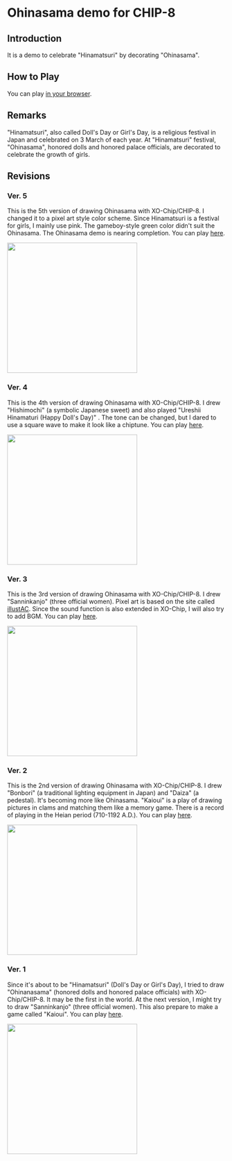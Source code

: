 # Ohinasama demo for CHIP-8

## Introduction

It is a demo to celebrate "Hinamatsuri" by decorating "Ohinasama".

## How to Play

You can play [in your browser](https://johnearnest.github.io/Octo/index.html?key=k3SV71pE).

## Remarks

"Hinamatsuri", also called Doll's Day or Girl's Day, is a religious festival in Japan and celebrated on 3 March of each year.
At "Hinamatsuri" festival, "Ohinasama", honored dolls and honored palace officials, are decorated to celebrate the growth of girls.

## Revisions

### Ver. 5

This is the 5th version of drawing Ohinasama with XO-Chip/CHIP-8. 
I changed it to a pixel art style color scheme. 
Since Hinamatsuri is a festival for girls, I mainly use pink. 
The gameboy-style green color didn't suit the Ohinasama. 
The Ohinasama demo is nearing completion.
You can play [here](https://johnearnest.github.io/Octo/index.html?key=k3SV71pE).

<img src="https://github.com/jay-kumogata/Nostalgia/raw/main/octo/screenshots/ohinasama42.png" width="300">

### Ver. 4

This is the 4th version of drawing Ohinasama with XO-Chip/CHIP-8. 
I drew "Hishimochi" (a symbolic Japanese sweet) and also played "Ureshii Hinamaturi (Happy Doll's Day)" .
The tone can be changed, but I dared to use a square wave to make it look like a chiptune.
You can play [here](https://johnearnest.github.io/Octo/index.html?key=qBcaW6kf).

<img src="https://github.com/jay-kumogata/Nostalgia/raw/main/octo/screenshots/ohinasama31.png" width="300">

### Ver. 3

This is the 3rd version of drawing Ohinasama with XO-Chip/CHIP-8.
I drew "Sanninkanjo" (three official women).
Pixel art is based on the site called [illustAC](https://ac-illust.com/).
Since the sound function is also extended in XO-Chip, I will also try to add BGM.
You can play [here](https://johnearnest.github.io/Octo/index.html?key=AkMBvOSt).

<img src="https://github.com/jay-kumogata/Nostalgia/raw/main/octo/screenshots/ohinasama21.png" width="300">

### Ver. 2

This is the 2nd version of drawing Ohinasama with XO-Chip/CHIP-8.
I drew "Bonbori" (a traditional lighting equipment in Japan) and "Daiza" (a pedestal).
It's becoming more like Ohinasama.
"Kaioui" is a play of drawing pictures in clams and matching them like a memory game.
There is a record of playing in the Heian period (710-1192 A.D.).
You can play [here](https://johnearnest.github.io/Octo/index.html?key=paS5Dd9g).

<img src="https://github.com/jay-kumogata/Nostalgia/raw/main/octo/screenshots/ohinasama11.png" width="300">

### Ver. 1

Since it's about to be "Hinamatsuri" (Doll's Day or Girl's Day),
I tried to draw "Ohinanasama"  (honored dolls and honored palace officials) with XO-Chip/CHIP-8.
It may be the first in the world. 
At the next version, I might try to draw "Sanninkanjo" (three official women).
This also prepare to make a game called "Kaioui".
You can play [here](https://johnearnest.github.io/Octo/index.html?key=RaScBoUk).

<img src="https://github.com/jay-kumogata/Nostalgia/raw/main/octo/screenshots/ohinasama01.png" width="300">


